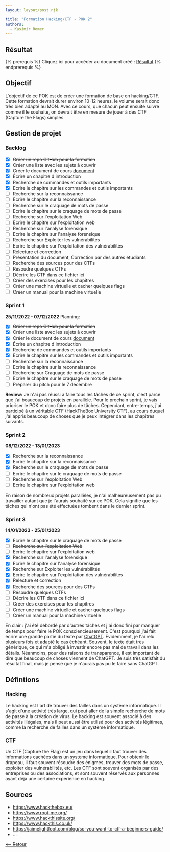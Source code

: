 ```yaml
---
layout: layout/post.njk

title: "Formation Hacking/CTF - POK 2"
authors:
  - Kasimir Romer
---
```


## Résultat
{% prerequis %}
Cliquez ici pour accéder au document créé : [Résultat](./hacking)
{% endprerequis %}

## Objectif
L'objectif de ce POK est de créer une formation de base en hacking/CTF. Cette formation devrait durer environ 10-12 heures, le volume serait donc très bien adapté au MON. Avec ce cours, que chacun peut ensuite suivre comme il le souhaite, on devrait être en mesure de jouer à des CTF (Capture the Flags) simples.

## Gestion de projet
### Backlog
- [x] ~~Créer un repo GitHub pour la formation~~
- [x] Créer une liste avec les sujets à couvrir
- [x] Créer le document de cours [document](./hacking)
- [x] Écrire un chapitre d'introduction
- [x] Recherche de commandes et outils importants
- [x] Ecrire le chapitre sur les commandes et outils importants
- [ ] Recherche sur la reconnaissance 
- [ ] Ecrire le chapitre sur la reconnaissance
- [ ] Recherche sur le craquage de mots de passe
- [ ] Ecrire le chapitre sur le craquage de mots de passe
- [ ] Recherche sur l'exploitation Web 
- [ ] Ecrire le chapitre sur l'exploitation web
- [ ] Recherche sur l'analyse forensique
- [ ] Ecrire le chapitre sur l'analyse forensique
- [ ] Recherche sur Exploiter les vulnérabilités
- [ ] Ecrire le chapitre sur l'exploitation des vulnérabilités
- [ ] Relecture et correction
- [ ] Présentation du document, Correction par des autres étudiants
- [ ] Recherche des sources pour des CTFs
- [ ] Résoudre quelques CTFs
- [ ] Décrire les CTF dans ce fichier ici
- [ ] Créer des exercises pour les chapitres
- [ ] Créer une machine virtuelle et cacher quelques flags
- [ ] Créer un manual pour la machine virtuelle

### Sprint 1
**25/11/2022 - 07/12/2022**
Planning:
- [x] ~~Créer un repo GitHub pour la formation~~
- [x] Créer une liste avec les sujets à couvrir
- [x] Créer le document de cours [document](./hacking)
- [x] Écrire un chapitre d'introduction
- [x] Recherche de commandes et outils importants
- [x] Ecrire le chapitre sur les commandes et outils importants
- [ ] Recherche sur la reconnaissance 
- [ ] Ecrire le chapitre sur la reconnaissance
- [ ] Recherche sur Craquage de mots de passe
- [ ] Ecrire le chapitre sur le craquage de mots de passe
- [ ] Préparer du pitch pour le 7 décembre

**Review:**
Je n'ai pas réussi a faire tous les tâches de ce sprint, c'est parce que j'ai beaucoup de projets en parallèle. Pour le prochain sprint, je vais prioriser le POK et donc faire plus de tâches. Cependant, entre-temps, j'ai participé à un véritable CTF (HackTheBox University CTF), au cours duquel j'ai appris beaucoup de choses que je peux intégrer dans les chapitres suivants.

### Sprint 2
**08/12/2022 - 13/01/2023**
- [x] Recherche sur la reconnaissance 
- [x] Ecrire le chapitre sur la reconnaissance
- [x] Recherche sur le craquage de mots de passe
- [ ] Ecrire le chapitre sur le craquage de mots de passe
- [ ] Recherche sur l'exploitation Web 
- [ ] Ecrire le chapitre sur l'exploitation web

En raison de nombreux projets parallèles, je n'ai malheureusement pas pu travailler autant que je l'aurais souhaité sur ce POK. Cela signifie que les tâches qui n'ont pas été effectuées tombent dans le dernier sprint.

### Sprint 3
**14/01/2023 - 25/01/2023**
- [x] Ecrire le chapitre sur le craquage de mots de passe
- [ ] ~~Recherche sur l'exploitation Web~~ 
- [ ] ~~Ecrire le chapitre sur l'exploitation web~~
- [x] Recherche sur l'analyse forensique
- [x] Ecrire le chapitre sur l'analyse forensique
- [x] Recherche sur Exploiter les vulnérabilités
- [x] Ecrire le chapitre sur l'exploitation des vulnérabilités
- [x] Relecture et correction
- [x] Recherche des sources pour des CTFs
- [ ] Résoudre quelques CTFs
- [ ] Décrire les CTF dans ce fichier ici
- [ ] Créer des exercises pour les chapitres
- [ ] Créer une machine virtuelle et cacher quelques flags
- [ ] Créer un manual pour la machine virtuelle

En clair : j'ai été débordé par d'autres tâches et j'ai donc fini par manquer de temps pour faire le POK consciencieusement. C'est pourquoi j'ai fait écrire une grande partie du texte par [ChatGPT](https://chat.openai.com). Évidemment, je l'ai relu plusieurs fois et adapté le cas échéant. Souvent, le texte était très générique, ce qui m'a obligé à investir encore pas mal de travail dans les détails. Néanmoins, pour des raisons de transparence, il est important de dire que beaucoup de choses viennent de ChatGPT. Je suis très satisfait du résultat final, mais je pense que je n'aurais pas pu le faire sans ChatGPT.

## Défintions
### Hacking
Le hacking est l'art de trouver des failles dans un système informatique. Il s'agit d'une activité très large, qui peut aller de la simple recherche de mots de passe à la création de virus. Le hacking est souvent associé à des activités illégales, mais il peut aussi être utilisé pour des activités légitimes, comme la recherche de failles dans un système informatique.

### CTF
Un CTF (Capture the Flag) est un jeu dans lequel il faut trouver des informations cachées dans un système informatique. Pour obtenir le drapeau, il faut souvent résoudre des énigmes, trouver des mots de passe, exploiter des vulnérabilités, etc. Les CTF sont souvent organisés par des entreprises ou des associations, et sont souvent réservés aux personnes ayant déjà une certaine expérience en hacking.

## Sources
- https://www.hackthebox.eu/
- https://www.root-me.org/
- https://www.hackthissite.org/
- https://www.hackthis.co.uk/
- https://jaimelightfoot.com/blog/so-you-want-to-ctf-a-beginners-guide/
- ...

[<-- Retour](../)